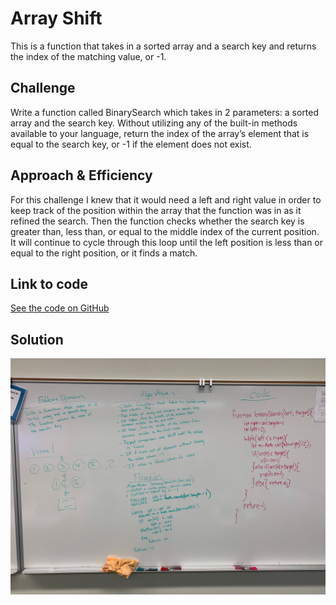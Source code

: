 # Array Shift

This is a function that takes in a sorted array and a search key and returns the index of the matching value, or -1.

## Challenge

Write a function called BinarySearch which takes in 2 parameters: a sorted array and the search key. Without utilizing any of the built-in methods available to your language, return the index of the array’s element that is equal to the search key, or -1 if the element does not exist.

## Approach & Efficiency

For this challenge I knew that it would need a left and right value in order to keep track of the position within the array that the function was in as it refined the search. Then the function checks whether the search key is greater than, less than, or equal to the middle index of the current position. It will continue to cycle through this loop until the left position is less than or equal to the right position, or it finds a match.

## Link to code
[See the code on GitHub](https://github.com/tskyles-401-advanced-javascript/data-structures-and-algorithims/blob/master/code-challenges/03-arrayBinarySearch/arrayBinarySearch.js)

## Solution

![](../assets/03-arrayBinarySearch.jpg)
